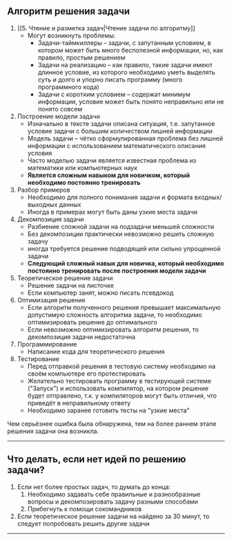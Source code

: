 ## Алгоритм решения задачи

1. [[5. Чтение и разметка задач|Чтение задачи по алгоритму]]
	- Могут возникнуть проблемы:
		- Задачи-таймкиллеры – задачи, с запутанным условием, в котором может быть много бесполезной информации, но, как правило, простым решением
		- Задачи на реализацию – как правило, такие задачи имеют длинное условие, из которого необходимо уметь выделять суть и долго и упорно писать программу (много программного кода)
		- Задачи с коротким условием – содержат минимум информации, условие может быть понято неправильно или не понято совсем
2. Построение модели задачи
	- Изначально в тексте задачи описана ситуация, т.е. запутанное условие задачи с большим количеством лишней информации
	- Модель задачи – чётко сформулированная проблема без лишней информации с использованием математического описания условия
	- Часто моделью задачи является известная проблема из математики или компьютерных наук
	- **Является сложным навыком для новичком, который необходимо постоянно тренировать**
3. Разбор примеров
	- Необходимо для полного понимания задачи и формата входных/выходных данных
	- Иногда в примерах могут быть даны узкие места задачи
4. Декомпозиция задачи
	- Разбиение сложной задачи на подзадачи меньшей сложности
	- Без декомпозиции практически невозможно решить сложную задачу
	- иногда требуется решение подводящей или сильно упрощенной задачи
	- **Следующий сложный навык для новичка, который необходимо постоянно тренировать после построения модели задачи**
5. Теоретическое решение задачи
	- Решение задачи на листочке
	- Если компьютер занят, можно писать псевдокод
6. Оптимизация решения
	- Если алгоритм полученного решения превышает максимальную допустимую сложность алгоритма задачи, то необходимо оптимизировать решение до оптимального
	- Если невозможно оптимизировать алгоритм решения, то декомпозиция задачи недостаточна
7. Программирование
	- Написание кода для теоретического решения
8. Тестирование
	- Перед отправкой решения в тестовую систему необходимо на своём компьютере его протестировать
	- Желательно тестировать программу в тестирующей системе ("Запуск") и использовать компилятор, на котором решение будет отправлено, т.к. у компиляторов могут быть отличия, что приведёт в неправильному ответу
	- Необходимо заранее готовить тесты на "узкие места"

Чем серьёзнее ошибка была обнаружена, тем на более раннем этапе решения задачи она возникла.

***

## Что делать, если нет идей по решению задачи?

1. Если нет более простых задач, то думать до конца:
	1) Необходимо задавать себе правильные и разнообразные вопросы и декомпозировать задачу разными способами
	2) Прибегнуть к помощи сокомандников
2. Если теоретическое решение задачи на найдено за 30 минут, то следует попробовать решить другие задачи

***
